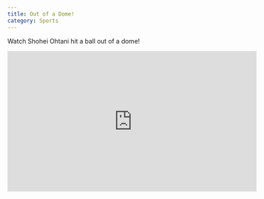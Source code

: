 ```yaml
---
title: Out of a Dome!
category: Sports
---
```


Watch Shohei Ohtani hit a ball out of a dome!

<iframe width="560" height="315" src="https://www.youtube.com/embed/NEJap9MV5iI" frameborder="0" allowfullscreen></iframe>
